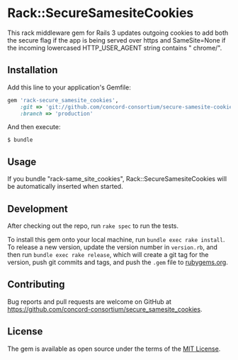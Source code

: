 # Rack::SecureSamesiteCookies

This rack middleware gem for Rails 3 updates outgoing cookies to add both the secure flag if the app is being served over https
and SameSite=None if the incoming lowercased HTTP_USER_AGENT string contains " chrome/".

## Installation

Add this line to your application's Gemfile:

```ruby
gem 'rack-secure_samesite_cookies',
    :git => 'git://github.com/concord-consortium/secure-samesite-cookies',
    :branch => 'production'
```

And then execute:

    $ bundle

## Usage

If you bundle "rack-same_site_cookies", Rack::SecureSamesiteCookies will be automatically inserted when started.

## Development

After checking out the repo, run `rake spec` to run the tests.

To install this gem onto your local machine, run `bundle exec rake install`. To release a new version, update the version number in `version.rb`, and then run `bundle exec rake release`, which will create a git tag for the version, push git commits and tags, and push the `.gem` file to [rubygems.org](https://rubygems.org).

## Contributing

Bug reports and pull requests are welcome on GitHub at https://github.com/concord-consortium/secure_samesite_cookies.

## License

The gem is available as open source under the terms of the [MIT License](https://opensource.org/licenses/MIT).

